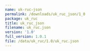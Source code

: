 ```yaml
---
name: uk-ruc-json
permalink: /downloads/uk_ruc_json/1_0
package: uk_ruc
title: uk_ruc_json
filename: uk_ruc.json
version: '1.0'
full_version: 1.0.1
file: /data/uk_ruc/1.0/uk_ruc.json
---
```

